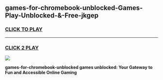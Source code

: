 
## games-for-chromebook-unblocked-Games-Play-Unblocked-&-Free-jkgep
<h3>
<a href="https://premium76.site?title=games-for-chromebook-unblocked&ref=24A">CLICK TO PLAY</a></h3>
<hr>

<h3>
<a href="https://premium76.site?title=games-for-chromebook-unblocked&ref=24A">CLICK 2 PLAY</a>
  
</h3>

<a href="https://premium76.site?title=games-for-chromebook-unblocked&ref=24A"><img src="https://clearcache.store/games.png"></a>


**games-for-chromebook-unblocked games unblocked: Your Gateway to Fun and Accessible Online Gaming**
